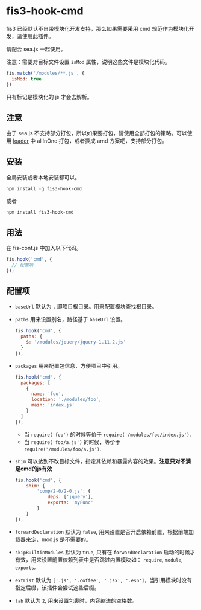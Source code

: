 # fis3-hook-cmd

fis3 已经默认不自带模块化开发支持，那么如果需要采用 cmd 规范作为模块化开发，请使用此插件。

请配合 sea.js 一起使用。

注意：需要对目标文件设置 `isMod` 属性，说明这些文件是模块化代码。


```js
fis.match('/modules/**.js', {
  isMod: true
})
``` 

只有标记是模块化的 js 才会去解析。

## 注意

由于 sea.js 不支持部分打包，所以如果要打包，请使用全部打包的策略。可以使用 [loader](https://github.com/fex-team/fis3-postpackager-loader) 中 allInOne 打包，或者换成 amd 方案吧，支持部分打包。

## 安装

全局安装或者本地安装都可以。

```
npm install -g fis3-hook-cmd
```

或者

```
npm install fis3-hook-cmd
```

## 用法

在 fis-conf.js 中加入以下代码。


```js
fis.hook('cmd', {
  // 配置项
});
```

## 配置项

* `baseUrl` 默认为 `.` 即项目根目录。用来配置模块查找根目录。
* `paths` 用来设置别名，路径基于 `baseUrl` 设置。
  
  ```js
  fis.hook('cmd', {
    paths: {
      $: '/modules/jquery/jquery-1.11.2.js'
    }
  });
  ```
* `packages` 用来配置包信息，方便项目中引用。
  
  ```js
  fis.hook('cmd', {
    packages: [
      {
        name: 'foo',
        location: './modules/foo',
        main: 'index.js'
      }
    ]
  });
  ```

  * 当 `require('foo')` 的时候等价于 `require('/modules/foo/index.js')`.
  * 当 `require('foo/a.js')` 的时候，等价于 `require('/modules/foo/a.js')`.
* `shim` 可以达到不改目标文件，指定其依赖和暴露内容的效果。**注意只对不满足cmd的js有效**
  
  ```js
  fis.hook('cmd', {
      shim: {
          'comp/2-0/2-0.js': {
              deps: ['jquery'],
              exports: 'myFunc'
          }
      }
  });
  ```
* `forwardDeclaration` 默认为 `false`, 用来设置是否开启依赖前置，根据前端加载器来定，mod.js 是不需要的。
* `skipBuiltinModules` 默认为 `true`, 只有在 `forwardDeclaration` 启动的时候才有效，用来设置前置依赖列表中是否跳过内置模块如： `require`, `module`, `exports`。
* `extList` 默认为 `['.js', '.coffee', '.jsx', '.es6']`，当引用模块时没有指定后缀，该插件会尝试这些后缀。
* `tab` 默认为 `2`, 用来设置包裹时，内容缩进的空格数。

